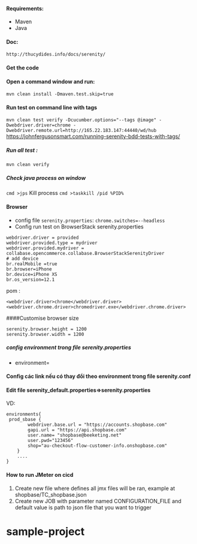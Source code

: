 #### Requirements:
- Maven
- Java
#### Doc:
 `http://thucydides.info/docs/serenity/`
#### Get the code


#### Open a command window and run:
`mvn clean install -Dmaven.test.skip=true`
#### Run test on command line with tags
`mvn clean test verify -Dcucumber.options="--tags @image" -Dwebdriver.driver=chrome -Dwebdriver.remote.url=http://165.22.183.147:44440/wd/hub` 
https://johnfergusonsmart.com/running-serenity-bdd-tests-with-tags/
##### Run all test :
`mvn clean verify`
##### Check java process on window
`cmd >jps`
Kill process
`cmd >taskkill /pid %PID%`
#### Browser
- config file `serenity.properties`:
 `chrome.switches=--headless`
- Config run test on BrowserStack
serenity.properties
```
webdriver.driver = provided
webdriver.provided.type = mydriver
webdriver.provided.mydriver = collabase.opencommerce.collabase.BrowserStackSerenityDriver
# add device
br.realMobile =true
br.browser=iPhone
br.device=iPhone XS
br.os_version=12.1
```
pom :
```
<webdriver.driver>chrome</webdriver.driver>
<webdriver.chrome.driver>chromedriver.exe</webdriver.chrome.driver>
```


####Customise browser size
```
serenity.browser.height = 1200
serenity.browser.width = 1200
```

##### config environment trong file serenity.properties
- environment=
#### Config các link nếu có thay đổi theo environment trong file serenity.conf
#### Edit file serenity_default.properties=>serenity.properties
VD:
````
environments{
 prod_sbase {
        webdriver.base.url = "https://accounts.shopbase.com"
        gapi.url = "https://api.shopbase.com"
        user.name= "shopbase@beeketing.net"
        user.pwd="123456"
        shop="au-checkout-flow-customer-info.onshopbase.com"
    }
    ....
}
````

#### How to run JMeter on cicd
1. Create new file where defines all jmx files will be ran, example at shopbase/TC_shopbase.json
2. Create new JOB with parameter named CONFIGURATION_FILE and default value is path to json file that you want to trigger
# sample-project
